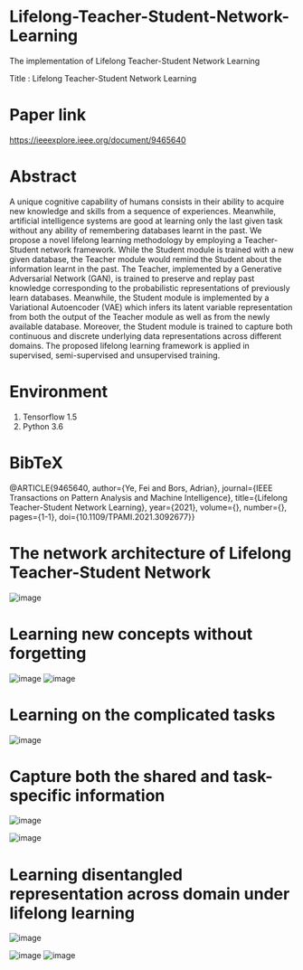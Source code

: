 # Lifelong-Teacher-Student-Network-Learning
The implementation of Lifelong Teacher-Student Network Learning

Title : Lifelong Teacher-Student Network Learning

# Paper link

https://ieeexplore.ieee.org/document/9465640

# Abstract

A unique cognitive capability of humans consists in their ability to acquire new knowledge and 
skills from a sequence of experiences. Meanwhile, artificial intelligence systems are good
at learning only the last given task without any ability of remembering databases learnt 
in the past. We propose a novel lifelong learning methodology by employing a Teacher-Student
network framework. While the Student module is trained with a new given database, the Teacher 
module would remind the Student about the information learnt in the past. The Teacher, implemented 
by a Generative Adversarial Network (GAN), is trained to preserve and replay past knowledge corresponding 
to the probabilistic representations of previously learn databases. Meanwhile, the Student module is 
implemented by a Variational Autoencoder (VAE) which infers its latent variable representation from both
the output of the Teacher module as well as from the newly available database. Moreover, the Student module
is trained to capture both continuous and discrete underlying data representations across different domains. 
The proposed lifelong learning framework is applied in  supervised, semi-supervised and unsupervised training.


# Environment

1. Tensorflow 1.5
2. Python 3.6

# BibTeX

@ARTICLE{9465640,  author={Ye, Fei and Bors, Adrian},  journal={IEEE Transactions on Pattern Analysis and Machine Intelligence},   title={Lifelong Teacher-Student Network Learning},   year={2021},  volume={},  number={},  pages={1-1},  doi={10.1109/TPAMI.2021.3092677}}

# The network architecture of Lifelong Teacher-Student Network

![image](https://github.com/dtuzi123/Lifelong-Teacher-Student-Network-Learning/blob/main/mainStructure.png)

# Learning new concepts without forgetting

![image](https://github.com/dtuzi123/Lifelong-Teacher-Student-Network-Learning/blob/main/t1.png)
![image](https://github.com/dtuzi123/Lifelong-Teacher-Student-Network-Learning/blob/main/t2.png)

# Learning on the complicated tasks

![image](https://github.com/dtuzi123/Lifelong-Teacher-Student-Network-Learning/blob/main/t3.png)

# Capture both the shared and task-specific information

![image](https://github.com/dtuzi123/Lifelong-Teacher-Student-Network-Learning/blob/main/t4.png)

![image](https://github.com/dtuzi123/Lifelong-Teacher-Student-Network-Learning/blob/main/t5.png)

# Learning disentangled representation across domain under lifelong learning

![image](https://github.com/dtuzi123/Lifelong-Teacher-Student-Network-Learning/blob/main/t6.png)

![image](https://github.com/dtuzi123/Lifelong-Teacher-Student-Network-Learning/blob/main/t7.png)
![image](https://github.com/dtuzi123/Lifelong-Teacher-Student-Network-Learning/blob/main/t8.png)






